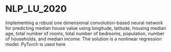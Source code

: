 # NLP_LU_2020
Implementing a robust one dimensional convolution-based neural network for predicting median house value using longitude, latitude, housing median age, total number of rooms, total number of bedrooms, population, number of households, and median income. The solution is a nonlinear regression model.
PyTorch is used here
